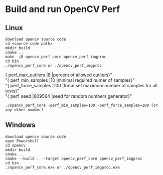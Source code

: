 # Build and run OpenCV Perf 

## Linux
```
download opencv source code
cd <source code path>
mkdir build
cmake ..
make -j8 opencv_perf_core opencv_perf_imgproc
cd bin
./opencv_perf_core or ./opencv_perf_imgproc
```
{   perf_max_outliers           |8        |percent of allowed outliers}"<br>
        "{   perf_min_samples            |10       |minimal required numer of samples}"<br>
        "{   perf_force_samples          |100      |force set maximum number of samples for all tests}"<br>
        "{   perf_seed                   |809564   |seed for random numbers generator}"
```
./opencv_perf_core -perf_min_samples=100 -perf_force_samples=100 (or any other number)
```
## Windows 
```
download opencv source code
open Powershell
cd opencv
mkdir build
cmake ..
cmake --build . --target opencv_perf_core opencv_perf_imgproc
cd bin
./opencv_perf_core.exe or ./opencv_perf_imgproc.exe
```

